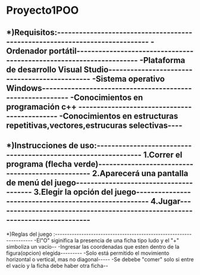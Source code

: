 # Proyecto1POO
*)Requisitos:----------------------------------------------------------------------------
  -Ordenador portátil--------------------------------------------------------------------
  -Plataforma de desarrollo Visual Studio----------------------------------------------
  -Sistema operativo Windows----------------------------------------------------------
  -Conocimientos en programación c++ ---------------------------------------------
  -Conocimientos en estructuras repetitivas,vectores,estrucuras selectivas----
  ----------------------------------------------------------------------------
 
*)Instrucciones de uso:---------------------------------------------------------------
  1.Correr el programa (flecha verde)-------------------------------------------------
  2.Aparecerá una pantalla de menú del juego---------------------------------------
  3.Elegir la opción del juego------------------------------------------------------
  4.Jugar-----------------------------------------------------------------------------
  ------------------------------------------------------------------------------------
*)Reglas del juego :--------------------------------------------------------------------
  -El"O" siginifica la presencia de una ficha tipo ludo y el "+" simboliza un vacío--
  -Ingresar las coordenadas que esten dentro de la figura(opcion) elegida---------
  -Solo está permitido el movimiento horizontal o vertical, mas  no diagonal-----
  -Se debebe "comer" solo si entre el vacío y la ficha debe haber otra ficha--
  
